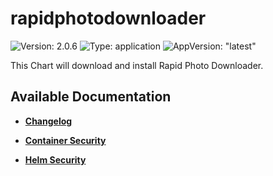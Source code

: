 # rapidphotodownloader

![Version: 2.0.6](https://img.shields.io/badge/Version-2.0.6-informational?style=flat-square) ![Type: application](https://img.shields.io/badge/Type-application-informational?style=flat-square) ![AppVersion: "latest"](https://img.shields.io/badge/AppVersion-"latest"-informational?style=flat-square)

This Chart will download and install Rapid Photo Downloader.

## Available Documentation

- [**Changelog**](CHANGELOG)

- [**Container Security**](container-security)

- [**Helm Security**](helm-security)


